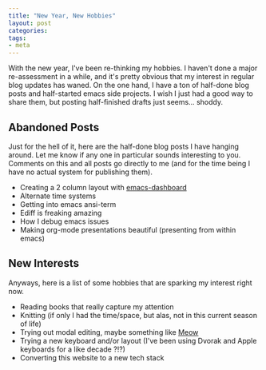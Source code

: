 ```yaml
---
title: "New Year, New Hobbies"
layout: post
categories:
tags:
- meta
---
```

With the new year, I've been re-thinking my hobbies.
I haven't done a major re-assessment in a while, and it's pretty obvious that my interest in regular blog updates has waned.
On the one hand, I have a ton of half-done blog posts and half-started emacs side projects.
I wish I just had a good way to share them, but posting half-finished drafts just seems&#x2026; shoddy.


## Abandoned Posts

Just for the hell of it, here are the half-done blog posts I have hanging around.
Let me know if any one in particular sounds interesting to you.
Comments on this and all posts go directly to me (and for the time being I have no actual system for publishing them).

-   Creating a 2 column layout with [emacs-dashboard](https://github.com/emacs-dashboard/emacs-dashboard)
-   Alternate time systems
-   Getting into emacs ansi-term
-   Ediff is freaking amazing
-   How I debug emacs issues
-   Making org-mode presentations beautiful (presenting from within emacs)


## New Interests

Anyways, here is a list of some hobbies that are sparking my interest right now.

-   Reading books that really capture my attention
-   Knitting (if only I had the time/space, but alas, not in this current season of life)
-   Trying out modal editing, maybe something like [Meow](https://github.com/meow-edit/meow)
-   Trying a new keyboard and/or layout (I've been using Dvorak and Apple keyboards for a like decade ?!?)
-   Converting this website to a new tech stack
